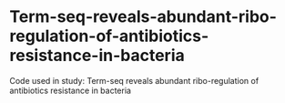 # Term-seq-reveals-abundant-ribo-regulation-of-antibiotics-resistance-in-bacteria
Code used in study: Term-seq reveals abundant ribo-regulation of antibiotics resistance in bacteria
